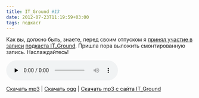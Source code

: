 ```yaml
---
title: IT_Ground #13
date: 2012-07-23T11:19:59+03:00
tags: подкаст
---
```


Как вы, должно быть, знаете, перед своим отпуском я [принял участие в записи](http://dikmax.name/post/itground13) [подкаста IT_Ground](http://itground.by/). Пришла пора выложить смонтированную запись. Наслаждайтесь!

<audio controls="controls" preload="none">
  <source src="http://c358655.r55.cf1.rackcdn.com/IT_Ground__013__2012_07_05.ogg" type="audio/ogg">
  <source src="http://c358655.r55.cf1.rackcdn.com/IT_Ground__013__2012_07_05.mp3" type="audio/mpeg">
  HTML5 Audio не поддерживается.
</audio>

[Скачать mp3](http://c358655.r55.cf1.rackcdn.com/IT_Ground__013__2012_07_05.mp3) | [Скачать ogg](http://c358655.r55.cf1.rackcdn.com/IT_Ground__013__2012_07_05.ogg) | [Скачать mp3 c сайта IT_Ground](http://itground.by/data/IT_Ground__013__2012_07_05.mp3)